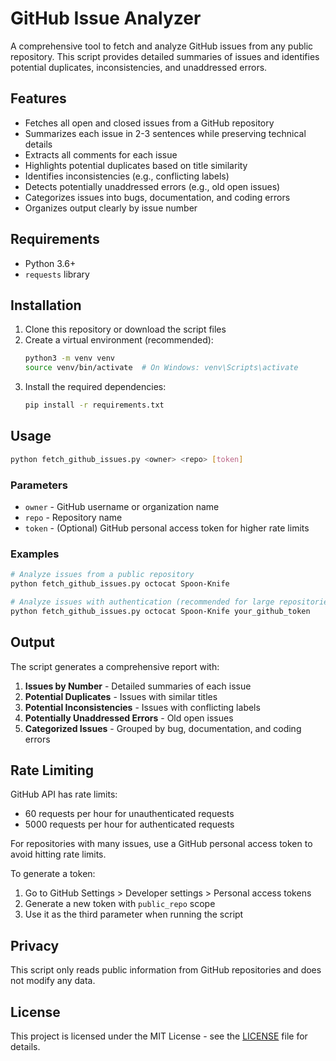 # GitHub Issue Analyzer

A comprehensive tool to fetch and analyze GitHub issues from any public repository. This script provides detailed summaries of issues and identifies potential duplicates, inconsistencies, and unaddressed errors.

## Features

- Fetches all open and closed issues from a GitHub repository
- Summarizes each issue in 2-3 sentences while preserving technical details
- Extracts all comments for each issue
- Highlights potential duplicates based on title similarity
- Identifies inconsistencies (e.g., conflicting labels)
- Detects potentially unaddressed errors (e.g., old open issues)
- Categorizes issues into bugs, documentation, and coding errors
- Organizes output clearly by issue number

## Requirements

- Python 3.6+
- `requests` library

## Installation

1. Clone this repository or download the script files
2. Create a virtual environment (recommended):
   ```bash
   python3 -m venv venv
   source venv/bin/activate  # On Windows: venv\Scripts\activate
   ```
3. Install the required dependencies:
   ```bash
   pip install -r requirements.txt
   ```

## Usage

```bash
python fetch_github_issues.py <owner> <repo> [token]
```

### Parameters

- `owner` - GitHub username or organization name
- `repo` - Repository name
- `token` - (Optional) GitHub personal access token for higher rate limits

### Examples

```bash
# Analyze issues from a public repository
python fetch_github_issues.py octocat Spoon-Knife

# Analyze issues with authentication (recommended for large repositories)
python fetch_github_issues.py octocat Spoon-Knife your_github_token
```

## Output

The script generates a comprehensive report with:

1. **Issues by Number** - Detailed summaries of each issue
2. **Potential Duplicates** - Issues with similar titles
3. **Potential Inconsistencies** - Issues with conflicting labels
4. **Potentially Unaddressed Errors** - Old open issues
5. **Categorized Issues** - Grouped by bug, documentation, and coding errors

## Rate Limiting

GitHub API has rate limits:
- 60 requests per hour for unauthenticated requests
- 5000 requests per hour for authenticated requests

For repositories with many issues, use a GitHub personal access token to avoid hitting rate limits.

To generate a token:
1. Go to GitHub Settings > Developer settings > Personal access tokens
2. Generate a new token with `public_repo` scope
3. Use it as the third parameter when running the script

## Privacy

This script only reads public information from GitHub repositories and does not modify any data.

## License

This project is licensed under the MIT License - see the [LICENSE](LICENSE) file for details.